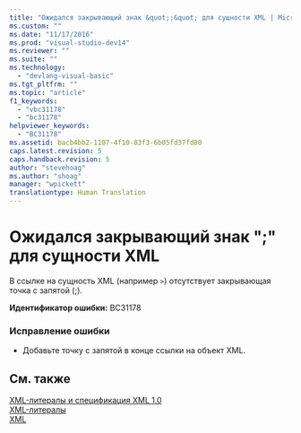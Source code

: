 ```yaml
---
title: "Ожидался закрывающий знак &quot;;&quot; для сущности XML | Microsoft Docs"
ms.custom: ""
ms.date: "11/17/2016"
ms.prod: "visual-studio-dev14"
ms.reviewer: ""
ms.suite: ""
ms.technology: 
  - "devlang-visual-basic"
ms.tgt_pltfrm: ""
ms.topic: "article"
f1_keywords: 
  - "vbc31178"
  - "bc31178"
helpviewer_keywords: 
  - "BC31178"
ms.assetid: bacb4bb2-1107-4f10-83f3-6b05fd37fd80
caps.latest.revision: 5
caps.handback.revision: 5
author: "stevehoag"
ms.author: "shoag"
manager: "wpickett"
translationtype: Human Translation
---
```

# Ожидался закрывающий знак &quot;;&quot; для сущности XML
В ссылке на сущность XML \(например `>`\) отсутствует закрывающая точка с запятой \(;\).  
  
 **Идентификатор ошибки:** BC31178  
  
### Исправление ошибки  
  
-   Добавьте точку с запятой в конце ссылки на объект XML.  
  
## См. также  
 [XML\-литералы и спецификация XML 1.0](../../visual-basic/programming-guide/language-features/xml/xml-literals-and-the-xml-1-0-specification.md)   
 [XML\-литералы](../../visual-basic/language-reference/xml-literals/index.md)   
 [XML](../../visual-basic/programming-guide/language-features/xml/index.md)
